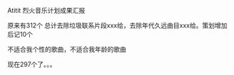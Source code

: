 Atitit 烈火音乐计划成果汇报

原来有312个
总计去除垃圾联系片段xxx给，去除年代久远曲目xxx给。策划增加后记10个

不适合我个性的歌曲，不适合我年龄的歌曲

现在297个了。。。


